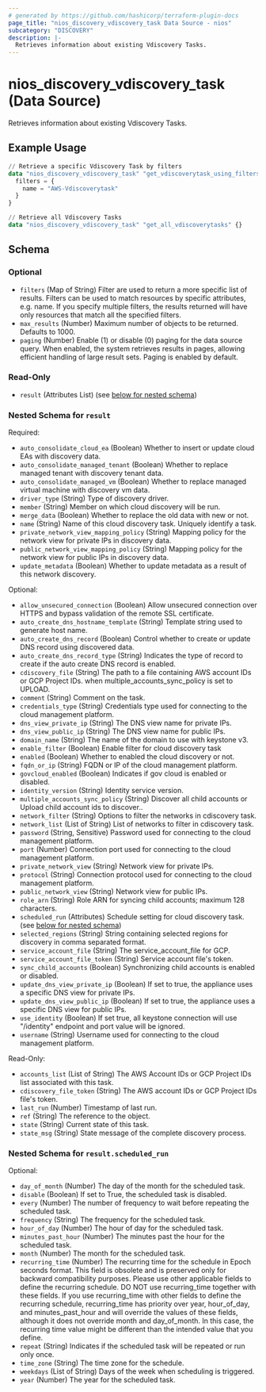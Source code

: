 ```yaml
---
# generated by https://github.com/hashicorp/terraform-plugin-docs
page_title: "nios_discovery_vdiscovery_task Data Source - nios"
subcategory: "DISCOVERY"
description: |-
  Retrieves information about existing Vdiscovery Tasks.
---
```


# nios_discovery_vdiscovery_task (Data Source)

Retrieves information about existing Vdiscovery Tasks.

## Example Usage

```terraform
// Retrieve a specific Vdiscovery Task by filters
data "nios_discovery_vdiscovery_task" "get_vdiscoverytask_using_filters" {
  filters = {
    name = "AWS-Vdiscoverytask"
  }
}

// Retrieve all Vdiscovery Tasks
data "nios_discovery_vdiscovery_task" "get_all_vdiscoverytasks" {}
```

<!-- schema generated by tfplugindocs -->
## Schema

### Optional

- `filters` (Map of String) Filter are used to return a more specific list of results. Filters can be used to match resources by specific attributes, e.g. name. If you specify multiple filters, the results returned will have only resources that match all the specified filters.
- `max_results` (Number) Maximum number of objects to be returned. Defaults to 1000.
- `paging` (Number) Enable (1) or disable (0) paging for the data source query. When enabled, the system retrieves results in pages, allowing efficient handling of large result sets. Paging is enabled by default.

### Read-Only

- `result` (Attributes List) (see [below for nested schema](#nestedatt--result))

<a id="nestedatt--result"></a>
### Nested Schema for `result`

Required:

- `auto_consolidate_cloud_ea` (Boolean) Whether to insert or update cloud EAs with discovery data.
- `auto_consolidate_managed_tenant` (Boolean) Whether to replace managed tenant with discovery tenant data.
- `auto_consolidate_managed_vm` (Boolean) Whether to replace managed virtual machine with discovery vm data.
- `driver_type` (String) Type of discovery driver.
- `member` (String) Member on which cloud discovery will be run.
- `merge_data` (Boolean) Whether to replace the old data with new or not.
- `name` (String) Name of this cloud discovery task. Uniquely identify a task.
- `private_network_view_mapping_policy` (String) Mapping policy for the network view for private IPs in discovery data.
- `public_network_view_mapping_policy` (String) Mapping policy for the network view for public IPs in discovery data.
- `update_metadata` (Boolean) Whether to update metadata as a result of this network discovery.

Optional:

- `allow_unsecured_connection` (Boolean) Allow unsecured connection over HTTPS and bypass validation of the remote SSL certificate.
- `auto_create_dns_hostname_template` (String) Template string used to generate host name.
- `auto_create_dns_record` (Boolean) Control whether to create or update DNS record using discovered data.
- `auto_create_dns_record_type` (String) Indicates the type of record to create if the auto create DNS record is enabled.
- `cdiscovery_file` (String) The path to a file containing AWS account IDs or GCP Project IDs. when multiple_accounts_sync_policy is set to UPLOAD.
- `comment` (String) Comment on the task.
- `credentials_type` (String) Credentials type used for connecting to the cloud management platform.
- `dns_view_private_ip` (String) The DNS view name for private IPs.
- `dns_view_public_ip` (String) The DNS view name for public IPs.
- `domain_name` (String) The name of the domain to use with keystone v3.
- `enable_filter` (Boolean) Enable filter for cloud discovery task
- `enabled` (Boolean) Whether to enabled the cloud discovery or not.
- `fqdn_or_ip` (String) FQDN or IP of the cloud management platform.
- `govcloud_enabled` (Boolean) Indicates if gov cloud is enabled or disabled.
- `identity_version` (String) Identity service version.
- `multiple_accounts_sync_policy` (String) Discover all child accounts or Upload child account ids to discover..
- `network_filter` (String) Options to filter the networks in cdiscovery task.
- `network_list` (List of String) List of networks to filter in cdiscovery task.
- `password` (String, Sensitive) Password used for connecting to the cloud management platform.
- `port` (Number) Connection port used for connecting to the cloud management platform.
- `private_network_view` (String) Network view for private IPs.
- `protocol` (String) Connection protocol used for connecting to the cloud management platform.
- `public_network_view` (String) Network view for public IPs.
- `role_arn` (String) Role ARN for syncing child accounts; maximum 128 characters.
- `scheduled_run` (Attributes) Schedule setting for cloud discovery task. (see [below for nested schema](#nestedatt--result--scheduled_run))
- `selected_regions` (String) String containing selected regions for discovery in comma separated format.
- `service_account_file` (String) The service_account_file for GCP.
- `service_account_file_token` (String) Service account file's token.
- `sync_child_accounts` (Boolean) Synchronizing child accounts is enabled or disabled.
- `update_dns_view_private_ip` (Boolean) If set to true, the appliance uses a specific DNS view for private IPs.
- `update_dns_view_public_ip` (Boolean) If set to true, the appliance uses a specific DNS view for public IPs.
- `use_identity` (Boolean) If set true, all keystone connection will use "/identity" endpoint and port value will be ignored.
- `username` (String) Username used for connecting to the cloud management platform.

Read-Only:

- `accounts_list` (List of String) The AWS Account IDs or GCP Project IDs list associated with this task.
- `cdiscovery_file_token` (String) The AWS account IDs or GCP Project IDs file's token.
- `last_run` (Number) Timestamp of last run.
- `ref` (String) The reference to the object.
- `state` (String) Current state of this task.
- `state_msg` (String) State message of the complete discovery process.

<a id="nestedatt--result--scheduled_run"></a>
### Nested Schema for `result.scheduled_run`

Optional:

- `day_of_month` (Number) The day of the month for the scheduled task.
- `disable` (Boolean) If set to True, the scheduled task is disabled.
- `every` (Number) The number of frequency to wait before repeating the scheduled task.
- `frequency` (String) The frequency for the scheduled task.
- `hour_of_day` (Number) The hour of day for the scheduled task.
- `minutes_past_hour` (Number) The minutes past the hour for the scheduled task.
- `month` (Number) The month for the scheduled task.
- `recurring_time` (Number) The recurring time for the schedule in Epoch seconds format. This field is obsolete and is preserved only for backward compatibility purposes. Please use other applicable fields to define the recurring schedule. DO NOT use recurring_time together with these fields. If you use recurring_time with other fields to define the recurring schedule, recurring_time has priority over year, hour_of_day, and minutes_past_hour and will override the values of these fields, although it does not override month and day_of_month. In this case, the recurring time value might be different than the intended value that you define.
- `repeat` (String) Indicates if the scheduled task will be repeated or run only once.
- `time_zone` (String) The time zone for the schedule.
- `weekdays` (List of String) Days of the week when scheduling is triggered.
- `year` (Number) The year for the scheduled task.
